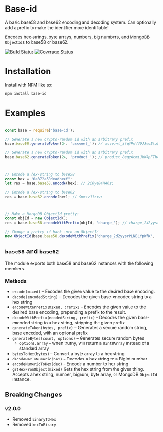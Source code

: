 # Base-id

A basic base58 and base62 encoding and decoding system. Can optionally add a prefix to make the identifier more identifiable!

Encodes hex-strings, byte arrays, numbers, big numbers, and MongoDB `ObjectId`s to base58 or base62.

[![Build Status](https://travis-ci.org/kfitzgerald/base-id.svg)](https://travis-ci.org/kfitzgerald/base-id) [![Coverage Status](https://coveralls.io/repos/github/kfitzgerald/base-id/badge.svg?branch=master)](https://coveralls.io/github/kfitzgerald/base-id?branch=master)

# Installation 

Install with NPM like so:

```sh
npm install base-id
```

# Examples

```js

const base = require('base-id');

// Generate a new crypto-random id with an arbitrary prefix
base.base58.generateToken(24, 'account_'); // account_ifq8PeVV9J3weEtz5V14cr9H7AuKhndD

// Generate a new crypto-random id with an arbitrary prefix
base.base62.generateToken(24, 'product_'); // product_8egyAcmiJhK0pFThcYHYIojG9GIKK7A4



// Encode a hex-string to base58
const hex = "0a372a50deadbeef";
let res = base.base58.encode(hex); // 2i6ye84HA6z;

// Encode a hex-string to base62
res = base.base62.encode(hex); // SnmsvJ1ziv;



// Make a MongoDB ObjectId pretty:
const objId = new ObjectId();
res = base.base58.encodeWithPrefix(objId, 'charge_'); // charge_2d2yysrPLNBLYpWfK

// Change a pretty id back into an ObjectId
new ObjectId(base.base58.decodeWithPrefix('charge_2d2yysrPLNBLYpWfK', 'charge_')); // new ObjectId("55ea16f30c169b651ddf40ea")

```

## `base58` and `base62`

The module exports both base58 and base62 instances with the following members. 

### Methods

 * `encode(mixed)` – Encodes the given value to the desired base encoding.
 * `decode(encodedString)` – Decodes the given base-encoded string to a hex string.
 * `encodeWithPrefix(mixed, prefix)` – Encodes the given value to the desired base encoding, prepending a prefix to the result.
 * `decodeWithPrefix(ecodedString, prefix)` – Decodes the given base-encoded string to a hex string, stripping the given prefix.
 * `generateToken(bytes, prefix)` – Generates a secure random string, base encoded, with an optional prefix
 * `generateBytes(count, options)` – Generates secure random bytes
   * `options.array` – when truthy, will return a `Uint8Array` instead of a standard array
 * `bytesToHex(bytes)` – Convert a byte array to a hex string
 * `decodeHexToNumeric(hex)` – Decodes a hex string to a BigInt number
 * `encodeNumericToHex(dec)` – Encode a number to hex string
 * `getHexFromObject(mixed)` Gets the hex string from the given thing. Accepts a hex string, number, bignum, byte array, or MongoDB `ObjectId` instance.
 
 
## Breaking Changes

### v2.0.0
 * Removed `binaryToHex`
 * Removed `hexToBinary` 